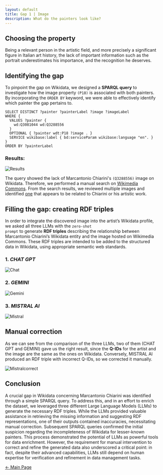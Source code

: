 ```yaml
---
layout: default
title: Gap 1 | Image
description: What do the painters look like?
---
```


## Choosing the property

Being a relevant person in the artistic field, and more precisely a significant figure in Italian art history, the lack of important information such as the portrait underestimates his importance, and the recognition he deserves.

## Identifying the gap

To pinpoint the gap on Wikidata, we designed a **SPARQL query** to investigate how the image property <code class="language-plaintext highlighter-rouge">(P18)</code> is associated with both painters. By incorporating the <code class="language-plaintext highlighter-rouge">ORDER BY</code> keyword, we were able to effectively identify which painter the gap pertains to.

```sparql
SELECT DISTINCT ?painter ?painterLabel ?image ?imageLabel
WHERE {
  VALUES ?painter {
    wd:Q3081044 wd:Q3288556
  }
  OPTIONAL { ?painter wdt:P18 ?image . }
  SERVICE wikibase:label { bd:serviceParam wikibase:language "en". }
}
ORDER BY ?painterLabel
```

### Results: 

![Results](/abremipainters/assets/images/resquerygap1.png)

The query showed the lack of Marcantonio Chiarini's <code class="language-plaintext highlighter-rouge">(Q3288556)</code> image on Wikidata. Therefore, we performed a manual search on <a href="https://commons.wikimedia.org/w/index.php?search=MARCANTONIO+CHIARINI&title=Special%3AMediaSearch&type=image" target="_blank">Wikimedia Commons</a>. From the search results, we reviewed multiple images and identified <a href="https://upload.wikimedia.org/wikipedia/commons/thumb/9/90/Ritratto_di_Marcantonio_Chiarini_%28bulino%29.jpg/640px-Ritratto_di_Marcantonio_Chiarini_%28bulino%29.jpg">one</a> that appears to be related to Chiarini or his artistic work.

## Filling the gap: creating RDF triples

In order to integrate the discovered image into the artist’s Wikidata profile, we asked all three LLMs with the <code class="language-plaintext highlighter-rouge">zero-shot prompt</code> to generate **RDF triples** describing the relationship between Marcantonio Chiarini’s Wikidata entity and the image hosted on Wikimedia Commons. These RDF triples are intended to be added to the structured data in Wikidata, using appropriate semantic web standards.

### 1. *CHAT GPT*

![Chat](/abremipainters/assets/images/RDFTRIPLES1.png)
   
### 2. *GEMINI*
   
![Gemini](/abremipainters/assets/images/RDFTRIPLES2.jpg) 
   
### 3. *MISTRAL AI*

![Mistral](/abremipainters/assets/images/RDFTRIPLES3.png)

## Manual correction

As we can see from the comparison of the three LLMs, two of them (CHAT GPT and GEMINI) gave us the right result, since the **Q-IDs** for the artist and the image are the same as the ones on Wikidata. Conversely, MISTRAL AI produced an RDF triple with incorrect Q-IDs, so we corrected it manually.

![Mistralcorrect](/abremipainters/assets/images/RDFTRIPLES4.png)

## Conclusion

A crucial gap in Wikidata concerning Marcantonio Chiarini was identified through a simple SPARQL query. To address this, and in an effort to enrich the dataset, we leveraged three different Large Language Models (LLMs) to generate the necessary RDF triples. While the LLMs provided valuable assistance in retrieving the missing information and suggesting RDF representations, one of their outputs contained inaccuracies, necessitating manual correction.
Subsequent SPARQL queries confirmed the initial suspicion regarding the incompleteness of Wikidata for lesser-known painters. This process demonstrated the potential of LLMs as powerful tools for data enrichment. However, the requirement for manual intervention to correct and refine the generated data also underscored a critical point: in fact, despite their advanced capabilities, LLMs still depend on human expertise for verification and refinement in data management tasks.

[← Main Page](./)
